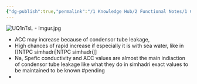 ```yaml
---
{"dg-publish":true,"permalink":"/1 Knowledge Hub/2 Functional Notes/1 Career Notes/3 TSTPS Kaniha Technical Notes/4 Chemistry/Chemistry/","noteIcon":""}
---
```


![UQ1nTsL - Imgur.jpg](/img/user/Obsidian%20Functional%20Stuff/z-All%20pdfs,%20Images%20&%20Small%20Excalidraws/UQ1nTsL%20-%20Imgur.jpg)

- ACC may increase because of condensor tube leakage, 
- High chances of rapid increase if especially it is with sea water, like in [[NTPC simhadri\|NTPC simhadri]]
- Na, Spefic conductivity and ACC values are almost the main indiaction of condensor tube leakage like what they do in simhadri exact values to be maintained to  be known #pending 
- 